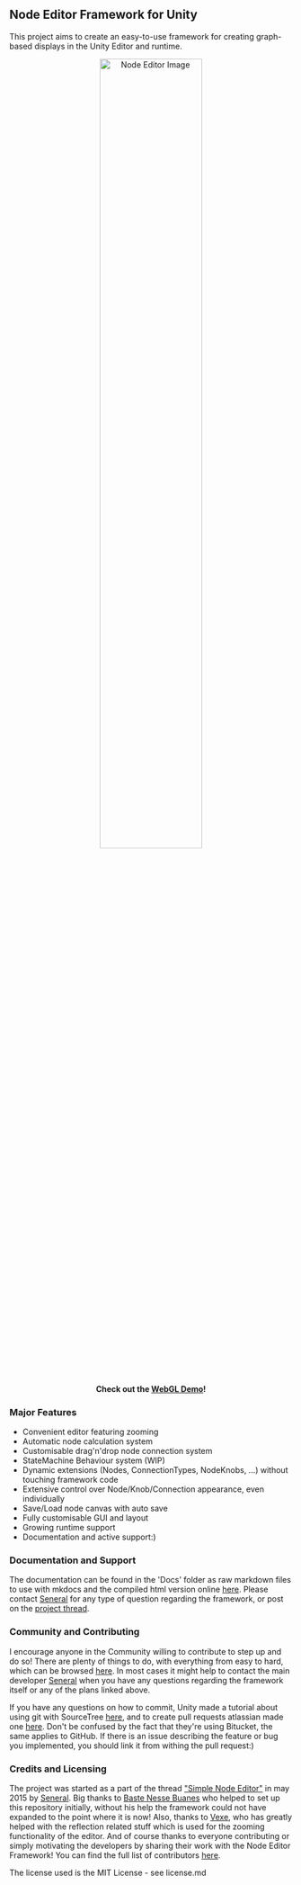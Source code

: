 ## Node Editor Framework for Unity
This project aims to create an easy-to-use framework for creating graph-based displays in the Unity Editor and runtime.

<p align="center">
  <img alt="Node Editor Image" src="http://i.imgur.com/I3rDd7Y.jpg" width="60%"/>
  <br><br>
  <b>Check out the <a href="https://seneral.github.io/NodeEditor_WebGLDemo/">WebGL Demo</a>!</b>
</p>

### Major Features
- Convenient editor featuring zooming
- Automatic node calculation system
- Customisable drag'n'drop node connection system
- StateMachine Behaviour system (WIP)
- Dynamic extensions (Nodes, ConnectionTypes, NodeKnobs, ...) without touching framework code
- Extensive control over Node/Knob/Connection appearance, even individually
- Save/Load node canvas with auto save
- Fully customisable GUI and layout
- Growing runtime support
- Documentation and active support:)

### Documentation and Support
The documentation can be found in the 'Docs' folder as raw markdown files to use with mkdocs and the compiled html version online [here](http://seneral.github.io/Node_Editor/). Please contact [Seneral](http://forum.unity3d.com/members/seneral.638015/) for any type of question regarding the framework, or post on the [project thread](http://forum.unity3d.com/threads/simple-node-editor.189230/#post-2134738).

### Community and Contributing
I encourage anyone in the Community willing to contribute to step up and do so! There are plenty of things to do, with everything from easy to hard, which can be browsed [here](https://github.com/Seneral/Node_Editor/issues). In most cases it might help to contact the main developer [Seneral](http://forum.unity3d.com/members/seneral.638015/) when you have any questions regarding the framework itself or any of the plans linked above.

If you have any questions on how to commit, Unity made a tutorial about using git with SourceTree [here](https://unity3d.com/learn/tutorials/topics/cloud-build/creating-your-first-source-control-repository), and to create pull requests atlassian made one [here](https://www.atlassian.com/git/tutorials/making-a-pull-request/how-it-works). Don't be confused by the fact that they're using Bitucket, the same applies to GitHub. If there is an issue describing the feature or bug you implemented, you should link it from withing the pull request:)

### Credits and Licensing
The project was started as a part of the thread ["Simple Node Editor"](http://forum.unity3d.com/threads/simple-node-editor.189230/#post-2134738) in may 2015 by [Seneral](http://forum.unity3d.com/members/seneral.638015/). Big thanks to [Baste Nesse Buanes](http://forum.unity3d.com/members/baste.185905/) who helped to set up this repository initially, without his help the framework could not have expanded to the point where it is now! Also, thanks to [Vexe](http://forum.unity3d.com/members/vexe.280515/), who has greatly helped with the reflection related stuff which is used for the zooming functionality of the editor. And of course thanks to everyone contributing or simply motivating the developers by sharing their work with the Node Editor Framework! You can find the full list of contributors [here](https://github.com/Seneral/Node_Editor/graphs/contributors).

The license used is the MIT License - see license.md
